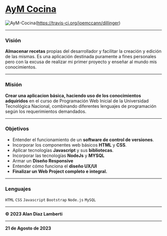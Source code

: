 # [AyM Cocina](https://proyecto-utn-86c23b1be57c.herokuapp.com/ "AyM Cocina")

![AyM-Cocina](https://res.cloudinary.com/dvrkhos9z/image/upload/v1692645558/logo_qj3q5e-Thumbnail_fnskkx.png "AyM-Cocina")(https://travis-ci.org/joemccann/dillinger)

---

### Visión

**Almacenar recetas** propias del desarrollador y facilitar la creación y edición de las mismas. Es una aplicación destinada puramente a fines personales pero con la excusa de realizar mi primer proyecto y enseñar al mundo mis conocimientos.

---

### Misión

**Crear una aplicacion básica, haciendo uso de los conocimientos adquiridos** en el curso de Programación Web Inicial de la Universidad Tecnológica Nacional, combinando diferentes lenguajes de programación según los requerimientos demandados.

---

### Objetivos

- Entender el funcionamiento de un **software de control de versiones**.
- Incorporar los componentes web básicos **HTML** y **CSS**.
- Aplicar tecnologías **Javascript** y sus **bibliotecas**.
- Incorporar las tecnologías **NodeJs** y **MYSQL**
- Armar un **Diseño Responsive**
- Entender cómo funciona el **diseño UX/UI**
- **Finalizar un Web Project completo e integral.**

---

### Lenguajes

`HTML` `CSS` `Javascript` `Bootstrap` `Node.js` `MySQL`

---

**&copy; 2023 Alan Diaz Lamberti**

---

**21 de Agosto de 2023**
